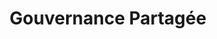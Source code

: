 ---
tags: cards
title: Gouvernance Partagée
wrapColor: yellow_wrap
bgColor:  bg_yellow
textColor: blue
image: /img/gouvernance.png
altImage: Gouvernance Partagée
jqueryClass: gouvernance
description: Accompagner les modèles de gouvernance au sein du Monde Associatif et d’organisations
descriptionListItem: ["Structuration de l’organisation","Clarification des rôles", "Formalisation des pratiques","Créations d’outils sur mesure"]
---
